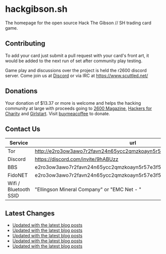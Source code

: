 # hackgibson.sh
The homepage for the open source Hack The Gibson // SH trading card game.


## Contributing

To add your card just submit a pull request with your card's front art, it would be added to the next run of set after community play testing.

Game play and discussions over the project is held the r2600 discord server. Come join us at [Discord](https://discord.com/invite/9hABUzz) or via IRC at https://www.scuttled.net/


## Donations

Your donation of $13.37 or more is welcome and helps the hacking community at large with proceeds going to [2600 Magazine](https://2600.com/), [Hackers for Charity](https://hackersforcharity.org) and [Girlstart](https://girlstart.org).  Visit [buymeacoffee](https://www.buymeacoffee.com/hackgibson.sh) to donate.


## Contact Us

Service | url
-|-
Tor | http://e2ro3ow3awo7r2favn24n65ycc2qmzkoayn5r57e3f56nvjwdcgg32ad.onion
Discord | https://discord.com/invite/9hABUzz
BBS | e2ro3ow3awo7r2favn24n65ycc2qmzkoayn5r57e3f56nvjwdcgg32ad.onion:23
FidoNET | e2ro3ow3awo7r2favn24n65ycc2qmzkoayn5r57e3f56nvjwdcgg32ad.onion:24554
Wifi / Bluetooth SSID | "Ellingson Mineral Company" or "EMC Net - <fidonet address>"

## Latest Changes
<!-- BLOG-POST-LIST:START -->
- [Updated with the latest blog posts](https://github.com/DFW2600/hackgibson.sh/commit/e4c89238cad211ce5e15cce7b6101022add4c73a)
- [Updated with the latest blog posts](https://github.com/DFW2600/hackgibson.sh/commit/f21ff8185c0d5da2b4492608e1d90306008c069b)
- [Updated with the latest blog posts](https://github.com/DFW2600/hackgibson.sh/commit/dbbe9170916c7e8b172ed201ebb2b2bf8e0f18c7)
- [Updated with the latest blog posts](https://github.com/DFW2600/hackgibson.sh/commit/c841f6f6d1356afd4fb0df38e8fdf668955edbb1)
- [Updated with the latest blog posts](https://github.com/DFW2600/hackgibson.sh/commit/8087d39539cd9437892704e73ee455d4aa5116d5)
<!-- BLOG-POST-LIST:END -->
